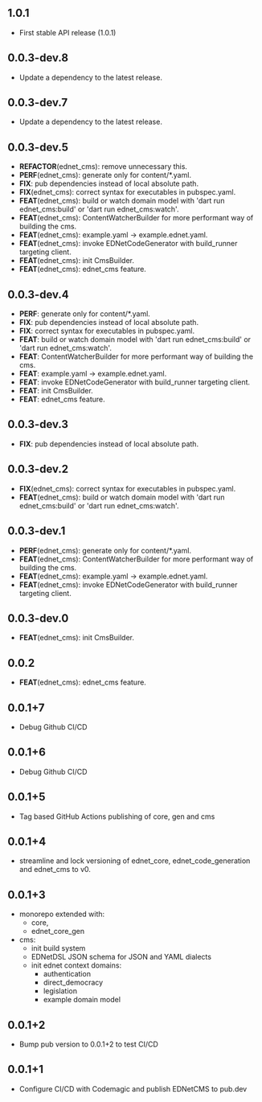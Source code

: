 ## 1.0.1

 - First stable API release (1.0.1)

## 0.0.3-dev.8

 - Update a dependency to the latest release.

## 0.0.3-dev.7

 - Update a dependency to the latest release.

## 0.0.3-dev.5

 - **REFACTOR**(ednet_cms): remove unnecessary this.
 - **PERF**(ednet_cms): generate only for content/*.yaml.
 - **FIX**: pub dependencies instead of local absolute path.
 - **FIX**(ednet_cms): correct syntax for executables in pubspec.yaml.
 - **FEAT**(ednet_cms): build or watch domain model with 'dart run ednet_cms:build' or 'dart run ednet_cms:watch'.
 - **FEAT**(ednet_cms): ContentWatcherBuilder for more performant way of building the cms.
 - **FEAT**(ednet_cms): example.yaml -> example.ednet.yaml.
 - **FEAT**(ednet_cms): invoke EDNetCodeGenerator with build_runner targeting client.
 - **FEAT**(ednet_cms): init CmsBuilder.
 - **FEAT**(ednet_cms): ednet_cms feature.

## 0.0.3-dev.4

 - **PERF**: generate only for content/*.yaml.
 - **FIX**: pub dependencies instead of local absolute path.
 - **FIX**: correct syntax for executables in pubspec.yaml.
 - **FEAT**: build or watch domain model with 'dart run ednet_cms:build' or 'dart run ednet_cms:watch'.
 - **FEAT**: ContentWatcherBuilder for more performant way of building the cms.
 - **FEAT**: example.yaml -> example.ednet.yaml.
 - **FEAT**: invoke EDNetCodeGenerator with build_runner targeting client.
 - **FEAT**: init CmsBuilder.
 - **FEAT**: ednet_cms feature.

## 0.0.3-dev.3

 - **FIX**: pub dependencies instead of local absolute path.

## 0.0.3-dev.2

 - **FIX**(ednet_cms): correct syntax for executables in pubspec.yaml.
 - **FEAT**(ednet_cms): build or watch domain model with 'dart run ednet_cms:build' or 'dart run ednet_cms:watch'.

## 0.0.3-dev.1

 - **PERF**(ednet_cms): generate only for content/*.yaml.
 - **FEAT**(ednet_cms): ContentWatcherBuilder for more performant way of building the cms.
 - **FEAT**(ednet_cms): example.yaml -> example.ednet.yaml.
 - **FEAT**(ednet_cms): invoke EDNetCodeGenerator with build_runner targeting client.

## 0.0.3-dev.0

 - **FEAT**(ednet_cms): init CmsBuilder.

## 0.0.2

 - **FEAT**(ednet_cms): ednet_cms feature.

## 0.0.1+7
+ Debug Github CI/CD

## 0.0.1+6
+ Debug Github CI/CD

## 0.0.1+5
+ Tag based GitHub Actions publishing of core, gen and cms
 
## 0.0.1+4
+ streamline and lock versioning of ednet_core, ednet_code_generation and ednet_cms to v0.

## 0.0.1+3
+ monorepo extended with:
    - core,
    - ednet_core_gen
+ cms:
    - init build system
    - EDNetDSL JSON schema for JSON and YAML dialects
    - init ednet context domains:
        - authentication
        - direct_democracy
        - legislation
        - example domain model
      
## 0.0.1+2
- Bump pub version to 0.0.1+2 to test CI/CD

## 0.0.1+1
- Configure CI/CD with Codemagic and publish EDNetCMS to pub.dev
